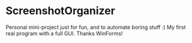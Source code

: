 # ScreenshotOrganizer
Personal mini-project just for fun, and to automate boring stuff :)
My first real program with a full GUI. Thanks WinForms!

